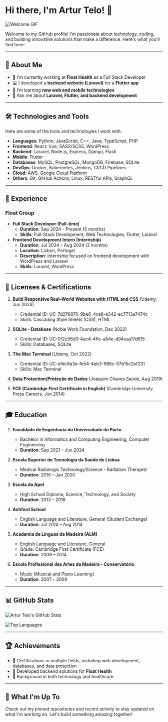 # Hi there, I'm Artur Telo! 👋  

![Welcome GIF](https://user-images.githubusercontent.com/74038190/212748842-9fcbad5b-6173-4175-8a61-521f3dbb7514.gif)

Welcome to my GitHub profile! I'm passionate about technology, coding, and building innovative solutions that make a difference. Here's what you'll find here:  

---

## 🚀 About Me  
- 🔭 I’m currently working at **Float Health** as a Full Stack Developer
- 💻 I developed a **backend website (Laravel)** for a **Flutter app**  
- 🌱 I’m learning **new web and mobile technologies**  
- 💬 Ask me about **Laravel, Flutter, and backend development**    

---

## 🛠️ Technologies and Tools  

Here are some of the tools and technologies I work with:  

- **Languages**: Python, JavaScript, C++, Java, TypeScript, PHP  
- **Frontend**: React, Vue, SASS/SCSS, WordPress  
- **Backend**: Laravel, Node.js, Express, Django, Flask  
- **Mobile**: Flutter  
- **Databases**: MySQL, PostgreSQL, MongoDB, Firebase, SQLite  
- **DevOps**: Docker, Kubernetes, Jenkins, CI/CD Pipelines  
- **Cloud**: AWS, Google Cloud Platform  
- **Others**: Git, GitHub Actions, Linux, RESTful APIs, GraphQL  

---

## 🌟 Experience  

### **Float Group**
- **Full Stack Developer (Full-time)**  
  - **Duration**: Sep 2024 – Present (5 months)  
  - **Skills**: Full-Stack Development, Web Technologies, Flutter, Laravel  
- **Frontend Development Intern (Internship)**  
  - **Duration**: Jul 2024 – Aug 2024 (2 months)  
  - **Location**: Lisbon, Portugal  
  - **Description**: Internship focused on frontend development with WordPress and Laravel  
  - **Skills**: Laravel, WordPress  

---

## 📜 Licenses & Certifications  

1. **Build Responsive Real-World Websites with HTML and CSS** (Udemy, Jun 2023)  
   - Credential ID: UC-7d276870-9be6-4ca8-a342-ac7713a7474c  
   - Skills: Cascading Style Sheets (CSS), HTML  

2. **SQLite - Database** (Noble Work Foundation, Dec 2022)  
   - Credential ID: UC-0f2c06d3-4ac4-4fle-a84e-d94eaa17d615  
   - Skills: Databases, SQLite  

3. **The Mac Terminal** (Udemy, Oct 2022)  
   - Credential ID: UC-efdc9a3e-fe54-4eb3-986c-57b15c2ef231  
   - Skills: Mac Terminal  

4. **Data Protection/Proteção de Dados** (Joaquim Chaves Saúde, Aug 2019)  

5. **FCE (Cambridge First Certificate in English)** (Cambridge University Press Careers, Jun 2014)  

---

## 🎓 Education  

1. **Faculdade de Engenharia da Universidade do Porto**  
   - Bachelor in Informatics and Computing Engineering, Computer Engineering  
   - **Duration**: Sep 2021 – Jun 2024  

2. **Escola Superior de Tecnologia da Saúde de Lisboa**  
   - Medical Radiologic Technology/Science - Radiation Therapist  
   - **Duration**: 2016 – Jan 2020  

3. **Escola da Apel**  
   - High School Diploma, Science, Technology, and Society  
   - **Duration**: 2013 – 2016  

4. **Ashford School**  
   - English Language and Literature, General (Student Exchange)  
   - **Duration**: Jul 2014 – Aug 2014  

5. **Academia de Línguas da Madeira (ALM)**  
   - English Language and Literature, General  
   - Grade: Cambridge First Certificate (FCE)  
   - **Duration**: 2009 – 2014  

6. **Escola Profissional das Artes da Madeira - Conservatório**  
   - Music (Musical and Piano Learning)  
   - **Duration**: 2007 – 2009  

---

## 📊 GitHub Stats  

![Artur Telo's GitHub Stats](https://github-readme-stats.vercel.app/api?username=ArturTelo&show_icons=true&hide_title=true&count_private=true&hide=prs&theme=radical)  

![Top Languages](https://github-readme-stats.vercel.app/api/top-langs/?username=ArturTelo&layout=compact&theme=radical)  

---

## 🏆 Achievements  

- 🥇 Certifications in multiple fields, including web development, databases, and data protection  
- 🚀 Developed backend solutions for **Float Health**  
- 🌟 Background in both technology and healthcare  

---

## 📅 What I'm Up To  

Check out my pinned repositories and recent activity to stay updated on what I'm working on. Let's build something amazing together!  
